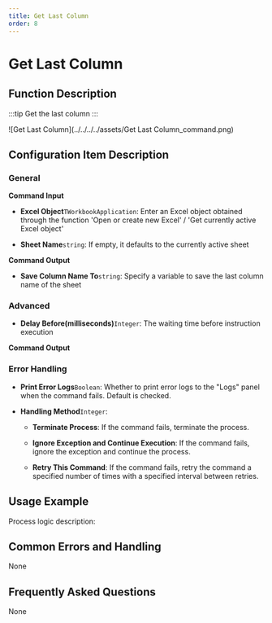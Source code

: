 ```yaml
---
title: Get Last Column
order: 8
---
```


# Get Last Column

## Function Description

:::tip 
Get the last column
:::

![Get Last Column](../../../../assets/Get Last Column_command.png)

## Configuration Item Description

### General

**Command Input**

- **Excel Object**`TWorkbookApplication`: Enter an Excel object obtained through the function 'Open or create new Excel' / 'Get currently active Excel object'

- **Sheet Name**`string`: If empty, it defaults to the currently active sheet


**Command Output**

- **Save Column Name To**`string`: Specify a variable to save the last column name of the sheet

### Advanced

- **Delay Before(milliseconds)**`Integer`: The waiting time before instruction execution


**Command Output**

### Error Handling

- **Print Error Logs**`Boolean`: Whether to print error logs to the "Logs" panel when the command fails. Default is checked. 

- **Handling Method**`Integer`:

    - **Terminate Process**: If the command fails, terminate the process.

    - **Ignore Exception and Continue Execution**: If the command fails, ignore the exception and continue the process.

    - **Retry This Command**: If the command fails, retry the command a specified number of times with a specified interval between retries.

## Usage Example

Process logic description:

## Common Errors and Handling

None

## Frequently Asked Questions

None

